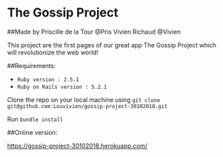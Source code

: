 
# The Gossip Project

##Made by
Priscille de la Tour @Pris
Vivien Richaud @Vivien



This project are the first pages of our great app The Gossip Project which will revolutionize the web world!


##Requirements:

* `Ruby version : 2.5.1`
* `Ruby on Rails version : 5.2.1 `

Clone the repo on your local machine using `git clone git@github.com:Louvivien/gossip-project-30102018.git `

Run `bundle install`

##Online version:

https://gossip-project-30102018.herokuapp.com/


